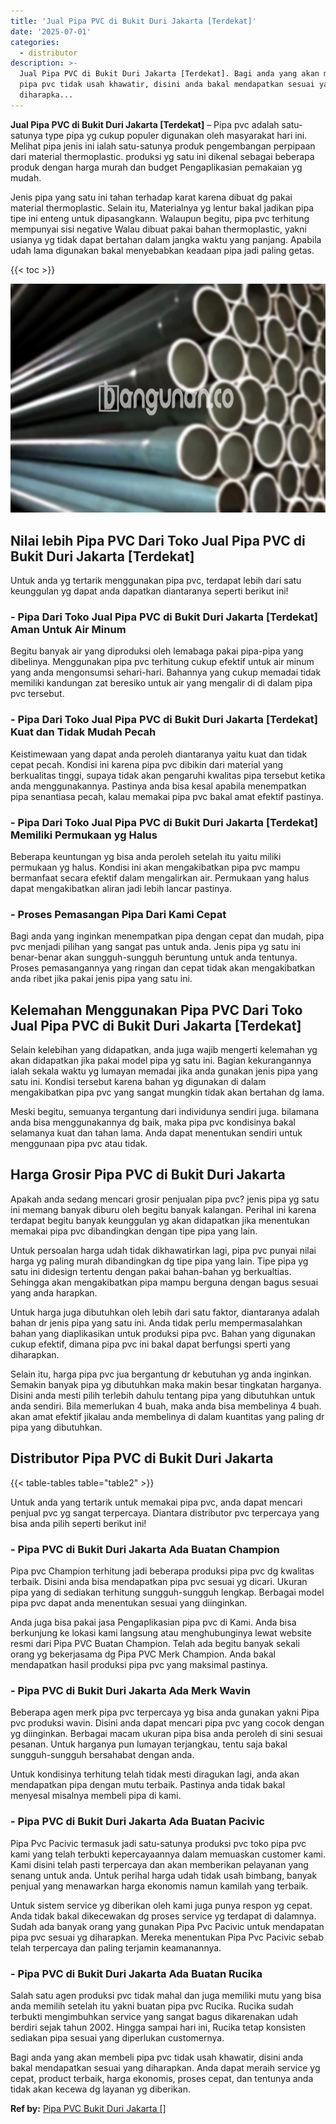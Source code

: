 ```yaml
---
title: 'Jual Pipa PVC di Bukit Duri Jakarta [Terdekat]'
date: '2025-07-01'
categories:
  - distributor
description: >-
  Jual Pipa PVC di Bukit Duri Jakarta [Terdekat]. Bagi anda yang akan membeli
  pipa pvc tidak usah khawatir, disini anda bakal mendapatkan sesuai yang
  diharapka...
---
```


**Jual Pipa PVC di Bukit Duri Jakarta \[Terdekat\]** – Pipa pvc adalah satu-satunya type pipa yg cukup populer digunakan oleh masyarakat hari ini. Melihat pipa jenis ini ialah satu-satunya produk pengembangan perpipaan dari material thermoplastic. produksi yg satu ini dikenal sebagai beberapa produk dengan harga murah dan budget Pengaplikasian pemakaian yg mudah.

Jenis pipa yang satu ini tahan terhadap karat karena dibuat dg pakai material thermoplastic. Selain itu, Materialnya yg lentur bakal jadikan pipa tipe ini enteng untuk dipasangkann. Walaupun begitu, pipa pvc terhitung mempunyai sisi negative Walau dibuat pakai bahan thermoplastic, yakni usianya yg tidak dapat bertahan dalam jangka waktu yang panjang. Apabila udah lama digunakan bakal menyebabkan keadaan pipa jadi paling getas.

{{< toc >}}

![Jual Pipa PVC di Bukit Duri Jakarta [Terdekat]](/images/jaul-pipa-pvc-37.png)

## Nilai lebih Pipa PVC Dari Toko Jual Pipa PVC di Bukit Duri Jakarta \[Terdekat\]

Untuk anda yg tertarik menggunakan pipa pvc, terdapat lebih dari satu keunggulan yg dapat anda dapatkan diantaranya seperti berikut ini!

### \- Pipa Dari Toko Jual Pipa PVC di Bukit Duri Jakarta \[Terdekat\] Aman Untuk Air Minum

Begitu banyak air yang diproduksi oleh lemabaga pakai pipa-pipa yang dibelinya. Menggunakan pipa pvc terhitung cukup efektif untuk air minum yang anda mengonsumsi sehari-hari. Bahannya yang cukup memadai tidak memiliki kandungan zat beresiko untuk air yang mengalir di di dalam pipa pvc tersebut.

### \- Pipa Dari Toko Jual Pipa PVC di Bukit Duri Jakarta \[Terdekat\] Kuat dan Tidak Mudah Pecah

Keistimewaan yang dapat anda peroleh diantaranya yaitu kuat dan tidak cepat pecah. Kondisi ini karena pipa pvc dibikin dari material yang berkualitas tinggi, supaya tidak akan pengaruhi kwalitas pipa tersebut ketika anda menggunakannya. Pastinya anda bisa kesal apabila menempatkan pipa senantiasa pecah, kalau memakai pipa pvc bakal amat efektif pastinya.

### \- Pipa Dari Toko Jual Pipa PVC di Bukit Duri Jakarta \[Terdekat\] Memiliki Permukaan yg Halus

Beberapa keuntungan yg bisa anda peroleh setelah itu yaitu miliki permukaan yg halus. Kondisi ini akan mengakibatkan pipa pvc mampu bermanfaat secara efektif dalam mengalirkan air. Permukaan yang halus dapat mengakibatkan aliran jadi lebih lancar pastinya.

### \- Proses Pemasangan Pipa Dari Kami Cepat

Bagi anda yang inginkan menempatkan pipa dengan cepat dan mudah, pipa pvc menjadi pilihan yang sangat pas untuk anda. Jenis pipa yg satu ini benar-benar akan sungguh-sungguh beruntung untuk anda tentunya. Proses pemasangannya yang ringan dan cepat tidak akan mengakibatkan anda ribet jika pakai jenis pipa yang satu ini.

## Kelemahan Menggunakan Pipa PVC Dari Toko Jual Pipa PVC di Bukit Duri Jakarta \[Terdekat\]

Selain kelebihan yang didapatkan, anda juga wajib mengerti kelemahan yg akan didapatkan jika pakai model pipa yg satu ini. Bagian kekurangannya ialah sekala waktu yg lumayan memadai jika anda gunakan jenis pipa yang satu ini. Kondisi tersebut karena bahan yg digunakan di dalam mengakibatkan pipa pvc yang sangat mungkin tidak akan bertahan dg lama.

Meski begitu, semuanya tergantung dari individunya sendiri juga. bilamana anda bisa menggunakannya dg baik, maka pipa pvc kondisinya bakal selamanya kuat dan tahan lama. Anda dapat menentukan sendiri untuk menggunaan pipa pvc atau tidak.

## Harga Grosir Pipa PVC di Bukit Duri Jakarta

Apakah anda sedang mencari grosir penjualan pipa pvc? jenis pipa yg satu ini memang banyak diburu oleh begitu banyak kalangan. Perihal ini karena terdapat begitu banyak keunggulan yg akan didapatkan jika menentukan memakai pipa pvc dibandingkan dengan tipe pipa yang lain.

Untuk persoalan harga udah tidak dikhawatirkan lagi, pipa pvc punyai nilai harga yg paling murah dibandingkan dg tipe pipa yang lain. Tipe pipa yg satu ini didesign tertentu dengan pakai bahan-bahan yg berkualtias. Sehingga akan mengakibatkan pipa mampu berguna dengan bagus sesuai yang anda harapkan.

Untuk harga juga dibutuhkan oleh lebih dari satu faktor, diantaranya adalah bahan dr jenis pipa yang satu ini. Anda tidak perlu mempermasalahkan bahan yang diaplikasikan untuk produksi pipa pvc. Bahan yang digunakan cukup efektif, dimana pipa pvc ini bakal dapat berfungsi sperti yang diharapkan.

Selain itu, harga pipa pvc jua bergantung dr kebutuhan yg anda inginkan. Semakin banyak pipa yg dibutuhkan maka makin besar tingkatan harganya. Disini anda mesti pilih terlebih dahulu tentang pipa yang dibutuhkan untuk anda sendiri. Bila memerlukan 4 buah, maka anda bisa membelinya 4 buah. akan amat efektif jikalau anda membelinya di dalam kuantitas yang paling dr pipa yang dibutuhkan.

## Distributor Pipa PVC di Bukit Duri Jakarta

{{< table-tables table="table2" >}}

Untuk anda yang tertarik untuk memakai pipa pvc, anda dapat mencari penjual pvc yg sangat terpercaya. Diantara distributor pvc terpercaya yang bisa anda pilih seperti berikut ini!

### \- Pipa PVC di Bukit Duri Jakarta Ada Buatan Champion

Pipa pvc Champion terhitung jadi beberapa produksi pipa pvc dg kwalitas terbaik. Disini anda bisa mendapatkan pipa pvc sesuai yg dicari. Ukuran pipa yang di sediakan terhitung sungguh-sungguh lengkap. Berbagai model pipa pvc dapat anda menentukan sesuai yang diinginkan.

Anda juga bisa pakai jasa Pengaplikasian pipa pvc di Kami. Anda bisa berkunjung ke lokasi kami langsung atau menghubunginya lewat website resmi dari Pipa PVC Buatan Champion. Telah ada begitu banyak sekali orang yg bekerjasama dg Pipa PVC Merk Champion. Anda bakal mendapatkan hasil produksi pipa pvc yang maksimal pastinya.

### \- Pipa PVC di Bukit Duri Jakarta Ada Merk Wavin

Beberapa agen merk pipa pvc terpercaya yg bisa anda gunakan yakni Pipa pvc produksi wavin. Disini anda dapat mencari pipa pvc yang cocok dengan yg diinginkan. Berbagai macam ukuran pipa bisa anda peroleh di sini sesuai pesanan. Untuk harganya pun lumayan terjangkau, tentu saja bakal sungguh-sungguh bersahabat dengan anda.

Untuk kondisinya terhitung telah tidak mesti diragukan lagi, anda akan mendapatkan pipa dengan mutu terbaik. Pastinya anda tidak bakal menyesal misalnya membeli pipa di kami.

### \- Pipa PVC di Bukit Duri Jakarta Ada Buatan Pacivic

Pipa Pvc Pacivic termasuk jadi satu-satunya produksi pvc toko pipa pvc kami yang telah terbukti kepercayaannya dalam memuaskan customer kami. Kami disini telah pasti terpercaya dan akan memberikan pelayanan yang senang untuk anda. Untuk perihal harga udah tidak usah bimbang, banyak penjual yang menawarkan harga ekonomis namun kamilah yang terbaik.

Untuk sistem service yg diberikan oleh kami juga punya respon yg cepat. Anda tidak bakal dikecewakan dg proses service yg terdapat di dalamnya. Sudah ada banyak orang yang gunakan Pipa Pvc Pacivic untuk mendapatan pipa pvc sesuai yg diharapkan. Mereka menentukan Pipa Pvc Pacivic sebab telah terpercaya dan paling terjamin keamanannya.

### \- Pipa PVC di Bukit Duri Jakarta Ada Buatan Rucika

Salah satu agen produksi pvc tidak mahal dan juga memiliki mutu yang bisa anda memilih setelah itu yakni buatan pipa pvc Rucika. Rucika sudah terbukti mengimbuhkan service yang sangat bagus dikarenakan udah berdiri sejak tahun 2002. Hingga sampai hari ini, Rucika tetap konsisten sediakan pipa sesuai yang diperlukan customernya.

Bagi anda yang akan membeli pipa pvc tidak usah khawatir, disini anda bakal mendapatkan sesuai yang diharapkan. Anda dapat meraih service yg cepat, product terbaik, harga ekonomis, proses cepat, dan tentunya anda tidak akan kecewa dg layanan yg diberikan.

**Ref by:** [Pipa PVC Bukit Duri Jakarta []](https://id.wikipedia.org/wiki/Pipa)
